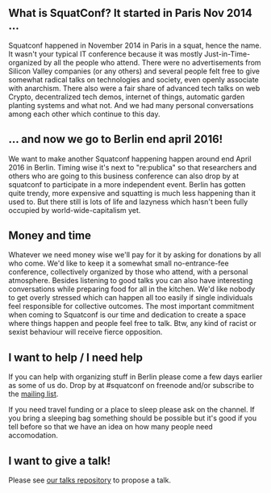 ## What is SquatConf? It started in Paris Nov 2014 ...

Squatconf happened in November 2014 in Paris in a squat, hence the name.
It wasn't your typical IT conference because it was mostly Just-in-Time-organized 
by all the people who attend.  There were no advertisements from Silicon
Valley companies (or any others) and several people felt free to give somewhat
radical talks on technologies and society, even openly associate with
anarchism.  There also were a fair share of advanced tech talks on web
Crypto, decentralized tech demos, internet of things, automatic garden
planting systems and what not.  And we had many personal conversations 
among each other which continue to this day.

## ... and now we go to Berlin end april 2016!

We want to make another Squatconf happening happen around
end April 2016 in Berlin.  Timing wise it's next to "re:publica" so that
researchers and others who are going to this business conference can also 
drop by at squatconf to participate in a more independent event.
Berlin has gotten quite trendy, more expensive and squatting
is much less happening than it used to.  But there still is lots of life
and lazyness which hasn't been fully occupied by world-wide-capitalism
yet.

## Money and time

Whatever we need money wise we'll pay for it by asking
for donations by all who come.  We'd like to keep it a somewhat small
no-entrance-fee conference, collectively organized by those who attend,
with a personal atmosphere.  Besides listening to good talks you can
also have interesting conversations while preparing food for all in the
kitchen.  We'd like nobody to get overly stressed which can happen all
too easily if single individuals feel responsible for collective
outcomes.  The most important commitment when coming to Squatconf is our
time and dedication to create a space where things happen and people
feel free to talk.  Btw, any kind of racist or sexist behaviour
will receive fierce opposition.

## I want to help / I need help

If you can help with organizing stuff in Berlin please come a few days earlier
as some of us do.  Drop by at #squatconf on freenode and/or subscribe to the
[mailing list](https://mailinglists.dyne.org/cgi-bin/mailman/listinfo/squatconf).

If you need travel funding or a place to sleep please ask on the channel.
If you bring a sleeping bag something should be possible but it's good
if you tell before so that we have an idea on how many people need accomodation.

## I want to give a talk!

Please see [our talks repository](https://github.com/squatconf/talks) to propose a talk.

